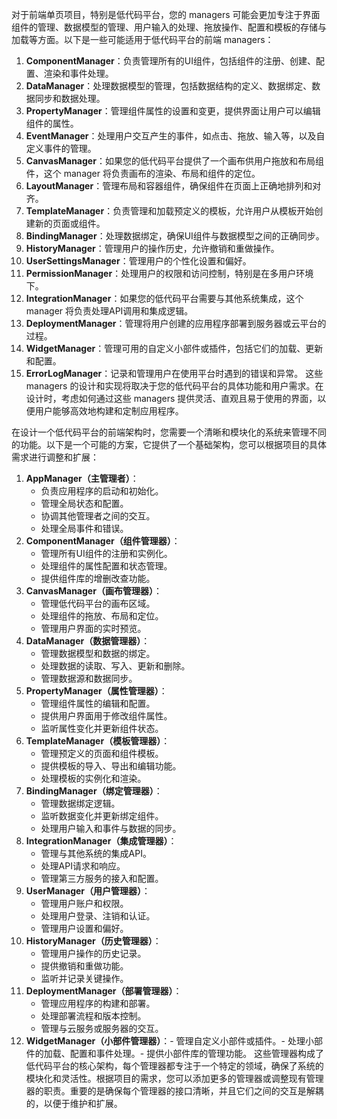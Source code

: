 对于前端单页项目，特别是低代码平台，您的 managers 可能会更加专注于界面组件的管理、数据模型的管理、用户输入的处理、拖放操作、配置和模板的存储与加载等方面。以下是一些可能适用于低代码平台的前端 managers：

1. **ComponentManager**：负责管理所有的UI组件，包括组件的注册、创建、配置、渲染和事件处理。
2. **DataManager**：处理数据模型的管理，包括数据结构的定义、数据绑定、数据同步和数据处理。
3. **PropertyManager**：管理组件属性的设置和变更，提供界面让用户可以编辑组件的属性。
4. **EventManager**：处理用户交互产生的事件，如点击、拖放、输入等，以及自定义事件的管理。
5. **CanvasManager**：如果您的低代码平台提供了一个画布供用户拖放和布局组件，这个 manager 将负责画布的渲染、布局和组件的定位。
6. **LayoutManager**：管理布局和容器组件，确保组件在页面上正确地排列和对齐。
7. **TemplateManager**：负责管理和加载预定义的模板，允许用户从模板开始创建新的页面或组件。
8. **BindingManager**：处理数据绑定，确保UI组件与数据模型之间的正确同步。
9. **HistoryManager**：管理用户的操作历史，允许撤销和重做操作。
10. **UserSettingsManager**：管理用户的个性化设置和偏好。
11. **PermissionManager**：处理用户的权限和访问控制，特别是在多用户环境下。
12. **IntegrationManager**：如果您的低代码平台需要与其他系统集成，这个 manager 将负责处理API调用和集成逻辑。
13. **DeploymentManager**：管理将用户创建的应用程序部署到服务器或云平台的过程。
14. **WidgetManager**：管理可用的自定义小部件或插件，包括它们的加载、更新和配置。
15. **ErrorLogManager**：记录和管理用户在使用平台时遇到的错误和异常。
    这些 managers 的设计和实现将取决于您的低代码平台的具体功能和用户需求。在设计时，考虑如何通过这些 managers 提供灵活、直观且易于使用的界面，以便用户能够高效地构建和定制应用程序。

在设计一个低代码平台的前端架构时，您需要一个清晰和模块化的系统来管理不同的功能。以下是一个可能的方案，它提供了一个基础架构，您可以根据项目的具体需求进行调整和扩展：

1. **AppManager（主管理者）**：
   - 负责应用程序的启动和初始化。
   - 管理全局状态和配置。
   - 协调其他管理者之间的交互。
   - 处理全局事件和错误。
2. **ComponentManager（组件管理器）**：
   - 管理所有UI组件的注册和实例化。
   - 处理组件的属性配置和状态管理。
   - 提供组件库的增删改查功能。
3. **CanvasManager（画布管理器）**：
   - 管理低代码平台的画布区域。
   - 处理组件的拖放、布局和定位。
   - 管理用户界面的实时预览。
4. **DataManager（数据管理器）**：
   - 管理数据模型和数据的绑定。
   - 处理数据的读取、写入、更新和删除。
   - 管理数据源和数据同步。
5. **PropertyManager（属性管理器）**：
   - 管理组件属性的编辑和配置。
   - 提供用户界面用于修改组件属性。
   - 监听属性变化并更新组件状态。
6. **TemplateManager（模板管理器）**：
   - 管理预定义的页面和组件模板。
   - 提供模板的导入、导出和编辑功能。
   - 处理模板的实例化和渲染。
7. **BindingManager（绑定管理器）**：
   - 管理数据绑定逻辑。
   - 监听数据变化并更新绑定组件。
   - 处理用户输入和事件与数据的同步。
8. **IntegrationManager（集成管理器）**：
   - 管理与其他系统的集成API。
   - 处理API请求和响应。
   - 管理第三方服务的接入和配置。
9. **UserManager（用户管理器）**：
   - 管理用户账户和权限。
   - 处理用户登录、注销和认证。
   - 管理用户设置和偏好。
10. **HistoryManager（历史管理器）**：
    - 管理用户操作的历史记录。
    - 提供撤销和重做功能。
    - 监听并记录关键操作。
11. **DeploymentManager（部署管理器）**：
    - 管理应用程序的构建和部署。
    - 处理部署流程和版本控制。
    - 管理与云服务或服务器的交互。
12. **WidgetManager（小部件管理器）**：- 管理自定义小部件或插件。- 处理小部件的加载、配置和事件处理。- 提供小部件库的管理功能。
    这些管理器构成了低代码平台的核心架构，每个管理器都专注于一个特定的领域，确保了系统的模块化和灵活性。根据项目的需求，您可以添加更多的管理器或调整现有管理器的职责。重要的是确保每个管理器的接口清晰，并且它们之间的交互是解耦的，以便于维护和扩展。
